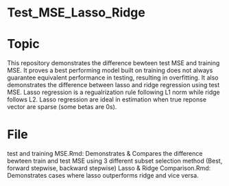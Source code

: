 # Test_MSE_Lasso_Ridge

# Topic
This repository demonstrates the difference bewteen test MSE and training MSE. It proves a best performing model built on training does not always guarantee equivalent performance in testing, resulting in overfitting. It also demonstrates the difference between lasso and ridge regression using test MSE. Lasso regression is a regualrization rule following L1 norm while ridge follows L2. Lasso regression are ideal in estimation when true reponse vector are sparse (some betas are 0s). 


# File
test and training MSE.Rmd: Demonstrates & Compares the difference bewteen train and test MSE using 3 different subset selection method (Best, forward stepwise, backward stepwise)
Lasso & Ridge Comparison.Rmd: Demonstrates cases where lasso outperforms ridge and vice versa. 
